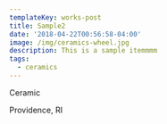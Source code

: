 ```yaml
---
templateKey: works-post
title: Sample2
date: '2018-04-22T00:56:58-04:00'
image: /img/ceramics-wheel.jpg
description: This is a sample itemmmm
tags:
  - ceramics
---
```

Ceramic

Providence, RI
